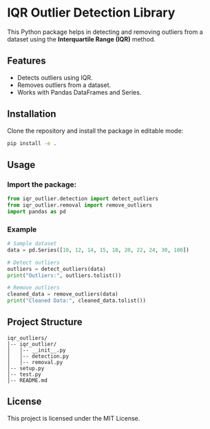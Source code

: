 # IQR Outlier Detection Library

This Python package helps in detecting and removing outliers from a dataset using the **Interquartile Range (IQR)** method.

## Features
- Detects outliers using IQR.
- Removes outliers from a dataset.
- Works with Pandas DataFrames and Series.

## Installation

Clone the repository and install the package in editable mode:
```bash
pip install -e .
```

## Usage

### Import the package:
```python
from iqr_outlier.detection import detect_outliers
from iqr_outlier.removal import remove_outliers
import pandas as pd
```

### Example
```python
# Sample dataset
data = pd.Series([10, 12, 14, 15, 18, 20, 22, 24, 30, 100])

# Detect outliers
outliers = detect_outliers(data)
print("Outliers:", outliers.tolist())

# Remove outliers
cleaned_data = remove_outliers(data)
print("Cleaned Data:", cleaned_data.tolist())
```

## Project Structure
```
iqr_outliers/
│-- iqr_outlier/
│   │-- __init__.py
│   │-- detection.py
│   │-- removal.py
│-- setup.py
│-- test.py
│-- README.md
```

## License
This project is licensed under the MIT License.